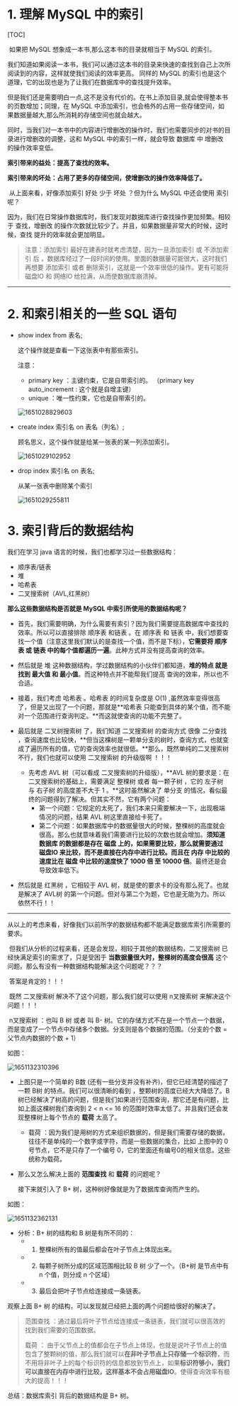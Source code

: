 # 1. 理解 MySQL 中的索引		

[TOC]

​		如果把 MySQL 想象成一本书,那么这本书的目录就相当于 MySQL 的索引。

​		我们知道如果阅读一本书，我们可以通过这本书的目录来快速的查找到自己上次所阅读到的内容，这样就使我们阅读的效率更高。 同样的 MySQL 的索引也是这个道理，它的出现也是为了让我们在数据库中的查找提升效率。

​		但是我们还是需要明白一点,这不是没有代价的。在书上添加目录,就会使得整本书的页数增加；同理，在 MySQL 中添加索引，也会格外的占用一些存储空间，如果数据量越大,那么所消耗的存储空间也就会越大。

​		同时，当我们对一本书中的内容进行增删改的操作时，我们也需要同步的对书的目录进行增删改的调整，这和 MySQL 中的索引一样，就会导致 数据库 中 增删改 的操作效率变低。

**索引带来的益处：提高了查找的效率。**

**索引带来的坏处：占用了更多的存储空间，使增删改的操作效率降低了。**

​		从上面来看，好像添加索引 好处 少于 坏处 ？但为什么 MySQL 中还会使用 索引 呢？

​		因为，我们在日常操作数据库时，我们发现对数据库进行查找操作更加频繁。相较于 查找，增删改 的操作次数就比较少了。并且，如果数据量非常大的时候，这时候，查找 提升的效率就会更加明显。



> 注意：添加索引 最好在建表时就考虑清楚，因为一旦添加索引 或 不添加索引 后 ，数据库经过了一段时间的使用。里面的数据量可能很大，这时我们再想要 添加索引 或者 删除索引，这就是一个效率很低的操作。更有可能将 磁盘IO 和 网络IO 给拉满，从而使数据库崩溃掉。



------



# 2. 和索引相关的一些 SQL 语句

* show index from 表名;

  这个操作就是查看一下这张表中有那些索引。

  注意：

  * primary key ：主键约束，它是自带索引的。   （primary key auto_increment : 这个就是自增主键）
  * unique ：唯一性约束，它也是自带索引的。

  ![1651028829603](C:\Users\19833\Desktop\md\1651028829603.png)

* create index 索引名 on 表名（列名）;

  顾名思义，这个操作就是给某一张表的某一列添加索引。

  ![1651029102952](C:\Users\19833\Desktop\md\1651029102952.png)

* drop index 索引名 on 表名;

  从某一张表中删除某个索引

  ![1651029255811](C:\Users\19833\Desktop\md\1651029255811.png)



# 3. 索引背后的数据结构

我们在学习 java 语言的时候，我们也都学习过一些数据结构：

* 顺序表/链表
* 堆
* 哈希表
* 二叉搜索树（AVL,红黑树）

**那么这些数据结构是否就是 MySQL 中索引所使用的数据结构呢？**

* 首先，我们需要明确，为什么需要有索引？因为我们需要提高数据库中查找的效率。所以可以直接排除 顺序表 和链表 。在 顺序表 和 链表 中，我们想要查找一个值（注意这里我们默认的是查找一个值，而不是下标），**它需要将 顺序表 或 链表 中的每个值都遍历一遍**。此种方式并没有提高查询的效率。
* 然后就是 堆 这种数据结构，学过数据结构的小伙伴们都知道，**堆的特点 就是 找到 最大值 和 最小值**。而这种特点并不能帮我们提高 查询的效率，所以也不合适。

* 接着，我们考虑 哈希表 。哈希表 的时间复杂度是  O(1) ,虽然效率变得很高了，但是又出现了一个问题，那就是**哈希表 只能查到具体的某个值，而不能对一个范围进行查询判定。**而这就使查询的功能不完整了。

* 最后就是 二叉树搜索树 了，我们知道 二叉搜索树 的查询方式 很像 二分查找 ，查询速度也比较快，**但当这棵树是一颗单分支的树时，查询方式，也就变成了遍历所有的值，它的查询效率也就很低。**那么，既然单纯的二叉搜索树不行，我们也就可以使用 二叉搜索树 的升级版啊 ！！！

  * 先考虑 AVL 树（可以看成 二叉搜索树的升级版），**AVL 树的要求是：在二叉搜索树的基础上，需要满足 整棵树 或者 每一颗子树 ，它的 左子树 与 右子树 的高度差不大于 1 。**这时虽然解决了 单分支 的情况，看似最终的问题得到了解决。但其实不然，它有两个问题：
    * 第一个问题：它规定的太死了，我们本来只需要解决一下，出现极端情况的问题，结果 AVL 树这里直接给卡死了。
    * 第二个问题：如果数据库中的数据量很大的时候，整棵树的高度就会很高。那么也就意味着我们需要进行比较的次数也就会增加。**须知道 数据库 的数据都是存在 磁盘 上的，如果需要比较，那么就需要通过 磁盘IO 来比较，而不是直接在内存中进行比较。而且在 内存 中比较的速度比在 磁盘 中比较的速度快了 1000 倍 至 10000 倍**。最终还是会导致效率低下。
* 然后就是 红黑树 ，它相较于 AVL 树，就是使的要求卡的没有那么死了。也就是解决了 AVL树 的第一个问题。但对与第二个为题，它也是无能为力。所以依然不行！！

------

​		从以上的考虑来看，好像我们以前所学的数据结构都不能满足数据库索引所需要的要求。

​		但我们从分析的过程来看，还是会发现，相较于其他的数据结构，二叉搜索树 已经快满足索引的需求了，只是受困于 **当数据量很大时，整棵树的高度会很高** 这个问题。那么有没有一种数据结构能解决这个问题呢？？？

​		答案是肯定的！！！

​		既然 二叉搜索树 解决不了这个问题，那么我们就可以使用  n叉搜索树  来解决这个问题！！！

​		n叉搜索树 ：也叫 B 树 或者 叫 B- 树。它的存储方式不在是一个节点一个数据，而是变成了一个节点中存储多个数据。分支则是各个数据的范围。（分支的个数 = 父节点内数据的个数 + 1）

如图：

![1651132310396](C:\Users\19833\Desktop\md\1651132310396.png)

* 上图只是一个简单的 B数 (还有一些分支并没有补齐)，但它已经清楚的描述了一颗 B树 的特点。我们可以很清晰的看到 ，整颗树的高度已经大大降低了。B树已经解决了树高的问题，但是我们如果进行范围查询，那它还是有问题，比如上面这棵树我们查询到 2 < n <= 16 的范围时效率太低了。并且我们还会发现整棵树上每个节点的 **载荷** 太高了。

  * 载荷  ：因为我们是用树的方式来组织数据的，但是我们需要存储的数据，往往不是单纯的一个数字或字符，而是一些数据的集合，比如 上图中的 0 号节点，它不是只存了一个编号 0，它的里面还有编号0的相关信息。这些统称为载荷。

* 那么又怎么解决上面的 **范围查找** 和 **载荷** 的问题呢？

  接下来就引入了 B+ 树，这种树好像就是为了数据库查询而产生的。

如图：

![1651132362131](C:\Users\19833\Desktop\md\1651132362131.png)

* 分析：B+ 树的结构和 B 树是有所不同的：
  * 1. 整棵树所有的值最后都会在叶子节点上体现出来。
  * 2. 每颗子树所分成的区域范围相比较 B 树 少了一个。（B+树 是节点中有 n 个值，则分成 n 个区域）
  * 3. 最后会把叶子节点给连接成一条链表。



观察上面 B+ 树 的结构，可以发现就已经把上面的两个问题给很好的解决了。

> 范围查找 ：通过最后将叶子节点给连接成一条链表，我们就可以很高效的找到我们需要的范围数据。
>
> 载荷 ： 由于父节点上的值都会在子节点上体现，也就是说叶子节点上的值包含了整颗树的值，那么我们就可以**在非叶子节点上只存储一个标识符**，而不用将非叶子上的每个标识符的信息都放到节点上，如果**标识符够小，我们可以直接在内存中进行比较，这样基本不会占用磁盘IO**。使得查询效率有极大的提高！！！



总结：数据库索引 背后的数据结构是 B+ 树。

